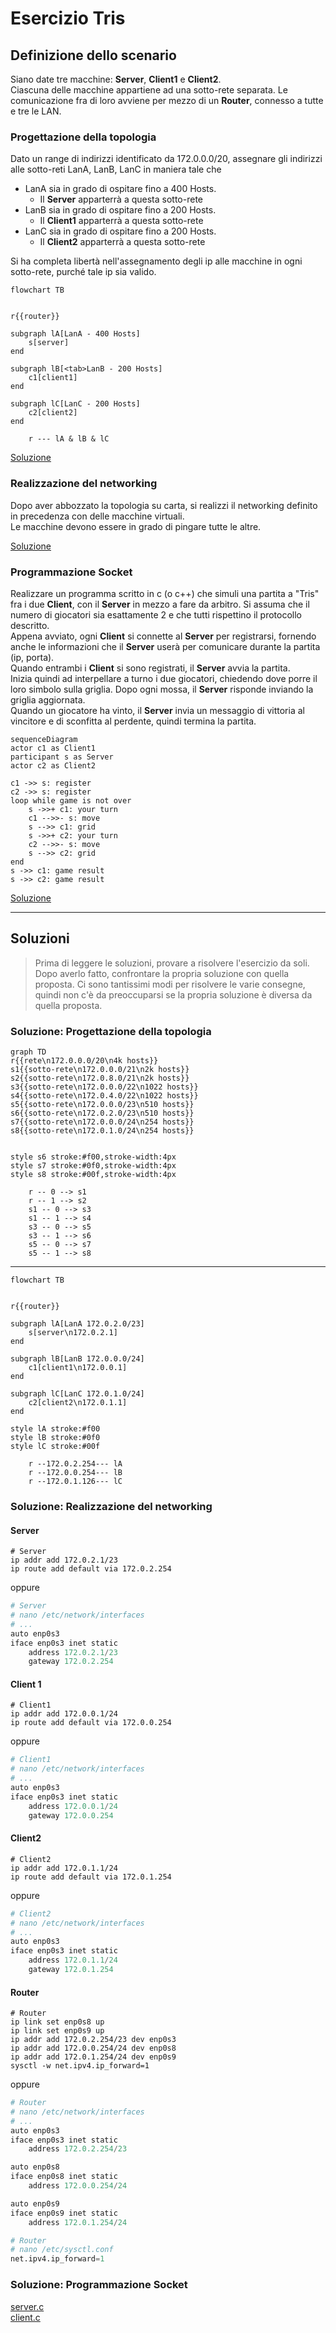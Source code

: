 # Esercizio Tris

## Definizione dello scenario

Siano date tre macchine: **Server**, **Client1** e **Client2**.  
Ciascuna delle macchine appartiene ad una sotto-rete separata.
Le comunicazione fra di loro avviene per mezzo di un **Router**, connesso a tutte e tre le LAN.

### Progettazione della topologia

Dato un range di indirizzi identificato da $172.0.0.0/20$, assegnare gli indirizzi alle sotto-reti LanA, LanB, LanC in maniera tale che

- LanA sia in grado di ospitare fino a 400 Hosts.
  - Il **Server** apparterrà a questa sotto-rete
- LanB sia in grado di ospitare fino a 200 Hosts.
  - Il **Client1** apparterrà a questa sotto-rete
- LanC sia in grado di ospitare fino a 200 Hosts.
  - Il **Client2** apparterrà a questa sotto-rete

Si ha completa libertà nell'assegnamento degli ip alle macchine in ogni sotto-rete, purché tale ip sia valido.

```mermaid
flowchart TB


r{{router}}

subgraph lA[LanA - 400 Hosts]
    s[server]
end

subgraph lB[<tab>LanB - 200 Hosts]
    c1[client1]
end

subgraph lC[LanC - 200 Hosts]
    c2[client2]
end

    r --- lA & lB & lC
```

[Soluzione](#soluzione-progettazione-della-topologia)

### Realizzazione del networking

Dopo aver abbozzato la topologia su carta, si realizzi il networking definito in precedenza con delle macchine virtuali.  
Le macchine devono essere in grado di pingare tutte le altre.

[Soluzione](#soluzione-realizzazione-del-networking)

### Programmazione Socket

Realizzare un programma scritto in c (o c++) che simuli una partita a "Tris" fra i due **Client**, con il **Server** in mezzo a fare da arbitro.
Si assuma che il numero di giocatori sia esattamente 2 e che tutti rispettino il protocollo descritto.  
Appena avviato, ogni **Client** si connette al **Server** per registrarsi, fornendo anche le informazioni che il **Server** userà per comunicare durante la partita (ip, porta).  
Quando entrambi i **Client** si sono registrati, il **Server** avvia la partita.  
Inizia quindi ad interpellare a turno i due giocatori, chiedendo dove porre il loro simbolo sulla griglia.
Dopo ogni mossa, il **Server** risponde inviando la griglia aggiornata.  
Quando un giocatore ha vinto, il **Server** invia un messaggio di vittoria al vincitore e di sconfitta al perdente, quindi termina la partita.

```mermaid
sequenceDiagram
actor c1 as Client1
participant s as Server
actor c2 as Client2

c1 ->> s: register
c2 ->> s: register
loop while game is not over
    s ->>+ c1: your turn
    c1 -->>- s: move
    s -->> c1: grid
    s ->>+ c2: your turn
    c2 -->>- s: move
    s -->> c2: grid
end
s ->> c1: game result
s ->> c2: game result
```

[Soluzione](#soluzione-programmazione-socket)

---

## Soluzioni

> Prima di leggere le soluzioni, provare a risolvere l'esercizio da soli.
> Dopo averlo fatto, confrontare la propria soluzione con quella proposta.
> Ci sono tantissimi modi per risolvere le varie consegne, quindi non c'è da preoccuparsi se la propria soluzione è diversa da quella proposta.

### Soluzione: Progettazione della topologia

```mermaid
graph TD
r{{rete\n172.0.0.0/20\n4k hosts}}
s1{{sotto-rete\n172.0.0.0/21\n2k hosts}}
s2{{sotto-rete\n172.0.8.0/21\n2k hosts}}
s3{{sotto-rete\n172.0.0.0/22\n1022 hosts}}
s4{{sotto-rete\n172.0.4.0/22\n1022 hosts}}
s5{{sotto-rete\n172.0.0.0/23\n510 hosts}}
s6{{sotto-rete\n172.0.2.0/23\n510 hosts}}
s7{{sotto-rete\n172.0.0.0/24\n254 hosts}}
s8{{sotto-rete\n172.0.1.0/24\n254 hosts}}


style s6 stroke:#f00,stroke-width:4px
style s7 stroke:#0f0,stroke-width:4px
style s8 stroke:#00f,stroke-width:4px

    r -- 0 --> s1
    r -- 1 --> s2
    s1 -- 0 --> s3
    s1 -- 1 --> s4
    s3 -- 0 --> s5
    s3 -- 1 --> s6
    s5 -- 0 --> s7
    s5 -- 1 --> s8
```

---

```mermaid
flowchart TB


r{{router}}

subgraph lA[LanA 172.0.2.0/23]
    s[server\n172.0.2.1]
end

subgraph lB[LanB 172.0.0.0/24]
    c1[client1\n172.0.0.1]
end

subgraph lC[LanC 172.0.1.0/24]
    c2[client2\n172.0.1.1]
end

style lA stroke:#f00
style lB stroke:#0f0
style lC stroke:#00f

    r --172.0.2.254--- lA
    r --172.0.0.254--- lB
    r --172.0.1.126--- lC
```

### Soluzione: Realizzazione del networking

#### Server

```shell
# Server
ip addr add 172.0.2.1/23
ip route add default via 172.0.2.254
```

oppure

```py
# Server
# nano /etc/network/interfaces
# ...
auto enp0s3
iface enp0s3 inet static
    address 172.0.2.1/23
    gateway 172.0.2.254
```

#### Client 1

```shell
# Client1
ip addr add 172.0.0.1/24
ip route add default via 172.0.0.254
```

oppure

```py
# Client1
# nano /etc/network/interfaces
# ...
auto enp0s3
iface enp0s3 inet static
    address 172.0.0.1/24
    gateway 172.0.0.254

```

#### Client2

```shell
# Client2
ip addr add 172.0.1.1/24
ip route add default via 172.0.1.254
```

oppure

```py
# Client2
# nano /etc/network/interfaces
# ...
auto enp0s3
iface enp0s3 inet static
    address 172.0.1.1/24
    gateway 172.0.1.254
```

#### Router

```shell
# Router
ip link set enp0s8 up
ip link set enp0s9 up
ip addr add 172.0.2.254/23 dev enp0s3
ip addr add 172.0.0.254/24 dev enp0s8
ip addr add 172.0.1.254/24 dev enp0s9
sysctl -w net.ipv4.ip_forward=1
```

oppure

```py
# Router
# nano /etc/network/interfaces
# ...
auto enp0s3
iface enp0s3 inet static
    address 172.0.2.254/23

auto enp0s8
iface enp0s8 inet static
    address 172.0.0.254/24

auto enp0s9
iface enp0s9 inet static
    address 172.0.1.254/24
```

```py
# Router
# nano /etc/sysctl.conf
net.ipv4.ip_forward=1
```

### Soluzione: Programmazione Socket

[server.c](./server.c)  
[client.c](./client.c)
